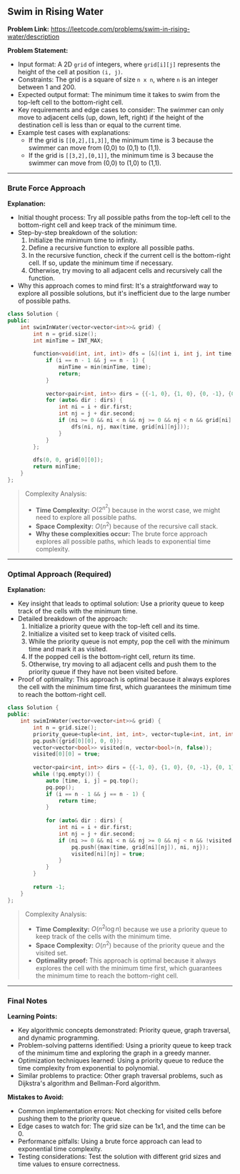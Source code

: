 ## Swim in Rising Water
**Problem Link:** https://leetcode.com/problems/swim-in-rising-water/description

**Problem Statement:**
- Input format: A 2D `grid` of integers, where `grid[i][j]` represents the height of the cell at position `(i, j)`.
- Constraints: The grid is a square of size `n x n`, where `n` is an integer between 1 and 200.
- Expected output format: The minimum time it takes to swim from the top-left cell to the bottom-right cell.
- Key requirements and edge cases to consider: The swimmer can only move to adjacent cells (up, down, left, right) if the height of the destination cell is less than or equal to the current time.
- Example test cases with explanations:
  - If the grid is `[[0,2],[1,3]]`, the minimum time is 3 because the swimmer can move from (0,0) to (0,1) to (1,1).
  - If the grid is `[[3,2],[0,1]]`, the minimum time is 3 because the swimmer can move from (0,0) to (1,0) to (1,1).

---

### Brute Force Approach

**Explanation:**
- Initial thought process: Try all possible paths from the top-left cell to the bottom-right cell and keep track of the minimum time.
- Step-by-step breakdown of the solution:
  1. Initialize the minimum time to infinity.
  2. Define a recursive function to explore all possible paths.
  3. In the recursive function, check if the current cell is the bottom-right cell. If so, update the minimum time if necessary.
  4. Otherwise, try moving to all adjacent cells and recursively call the function.
- Why this approach comes to mind first: It's a straightforward way to explore all possible solutions, but it's inefficient due to the large number of possible paths.

```cpp
class Solution {
public:
    int swimInWater(vector<vector<int>>& grid) {
        int n = grid.size();
        int minTime = INT_MAX;
        
        function<void(int, int, int)> dfs = [&](int i, int j, int time) {
            if (i == n - 1 && j == n - 1) {
                minTime = min(minTime, time);
                return;
            }
            
            vector<pair<int, int>> dirs = {{-1, 0}, {1, 0}, {0, -1}, {0, 1}};
            for (auto& dir : dirs) {
                int ni = i + dir.first;
                int nj = j + dir.second;
                if (ni >= 0 && ni < n && nj >= 0 && nj < n && grid[ni][nj] <= time) {
                    dfs(ni, nj, max(time, grid[ni][nj]));
                }
            }
        };
        
        dfs(0, 0, grid[0][0]);
        return minTime;
    }
};
```

> Complexity Analysis:
> - **Time Complexity:** $O(2^{n^2})$ because in the worst case, we might need to explore all possible paths.
> - **Space Complexity:** $O(n^2)$ because of the recursive call stack.
> - **Why these complexities occur:** The brute force approach explores all possible paths, which leads to exponential time complexity.

---

### Optimal Approach (Required)

**Explanation:**
- Key insight that leads to optimal solution: Use a priority queue to keep track of the cells with the minimum time.
- Detailed breakdown of the approach:
  1. Initialize a priority queue with the top-left cell and its time.
  2. Initialize a visited set to keep track of visited cells.
  3. While the priority queue is not empty, pop the cell with the minimum time and mark it as visited.
  4. If the popped cell is the bottom-right cell, return its time.
  5. Otherwise, try moving to all adjacent cells and push them to the priority queue if they have not been visited before.
- Proof of optimality: This approach is optimal because it always explores the cell with the minimum time first, which guarantees the minimum time to reach the bottom-right cell.

```cpp
class Solution {
public:
    int swimInWater(vector<vector<int>>& grid) {
        int n = grid.size();
        priority_queue<tuple<int, int, int>, vector<tuple<int, int, int>>, greater<>> pq;
        pq.push({grid[0][0], 0, 0});
        vector<vector<bool>> visited(n, vector<bool>(n, false));
        visited[0][0] = true;
        
        vector<pair<int, int>> dirs = {{-1, 0}, {1, 0}, {0, -1}, {0, 1}};
        while (!pq.empty()) {
            auto [time, i, j] = pq.top();
            pq.pop();
            if (i == n - 1 && j == n - 1) {
                return time;
            }
            
            for (auto& dir : dirs) {
                int ni = i + dir.first;
                int nj = j + dir.second;
                if (ni >= 0 && ni < n && nj >= 0 && nj < n && !visited[ni][nj]) {
                    pq.push({max(time, grid[ni][nj]), ni, nj});
                    visited[ni][nj] = true;
                }
            }
        }
        
        return -1;
    }
};
```

> Complexity Analysis:
> - **Time Complexity:** $O(n^2 \log n)$ because we use a priority queue to keep track of the cells with the minimum time.
> - **Space Complexity:** $O(n^2)$ because of the priority queue and the visited set.
> - **Optimality proof:** This approach is optimal because it always explores the cell with the minimum time first, which guarantees the minimum time to reach the bottom-right cell.

---

### Final Notes

**Learning Points:**
- Key algorithmic concepts demonstrated: Priority queue, graph traversal, and dynamic programming.
- Problem-solving patterns identified: Using a priority queue to keep track of the minimum time and exploring the graph in a greedy manner.
- Optimization techniques learned: Using a priority queue to reduce the time complexity from exponential to polynomial.
- Similar problems to practice: Other graph traversal problems, such as Dijkstra's algorithm and Bellman-Ford algorithm.

**Mistakes to Avoid:**
- Common implementation errors: Not checking for visited cells before pushing them to the priority queue.
- Edge cases to watch for: The grid size can be 1x1, and the time can be 0.
- Performance pitfalls: Using a brute force approach can lead to exponential time complexity.
- Testing considerations: Test the solution with different grid sizes and time values to ensure correctness.